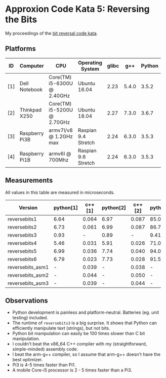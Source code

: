 Approxion Code Kata 5: Reversing the Bits
=========================================

My proceedings of the [bit reversal code kata](https://www.approxion.com/?p=3075).


## Platforms

|  ID   | Computer        |  CPU                          |  Operating System     | glibc  |  g++    | Python  |
|-------|-----------------|-------------------------------|-----------------------|--------|---------|---------|
|  [1]  | Dell Notebook   |  Core(TM) i5-6300U @ 2.40GHz  |  Ubuntu 16.04         |  2.23  |  5.4.0  |  3.5.2  |
|  [2]  | Thinkpad X250   |  Core(TM) i5-5200U @ 2.70GHz  |  Ubuntu 18.04         |  2.27  |  7.3.0  |  3.6.7  |
|  [3]  | Raspberry Pi3B  |  armv7l/v8 @ 1.2GHz max       |  Raspian 9.4 Stretch  |  2.24  |  6.3.0  |  3.5.3  |
|  [4]  | Raspberry Pi1B  |  armv6l @ 700Mhz              |  Raspian 9.6 Stretch  |  2.24  |  6.3.0  |  3.5.3  |


## Measurements

All values in this table are measured in microseconds.

|  Version           |  python[1]  |   c++[1]   |  python[2]  |  c++[2]  |  python[3]  |  c++[3]  |  python[4]  |  c++[4]  |
|--------------------|-------------|------------|-------------|----------|-------------|----------|-------------|----------|
|  reversebits1      |  6.64       |   0.064    |  6.97       |  0.087   |  85.08      |  0.126   |  451.59     |  0.470   |
|  reversebits2      |  6.73       |   0.061    |  6.99       |  0.087   |  86.74      |  0.128   |  477.68     |  0.488   |
|  reversebits3      |  0.93       |   -        |  0.89       |  -       |  9.41       |  -       |  96.19      |  -       |
|  reversebits4      |  5.46       |   0.031    |  5.91       |  0.026   |  71.02      |  0.127   |  412.09     |  0.360   |
|  reversebits5      |  6.99       |   0.036    |  7.74       |  0.040   |  94.05      |  0.186   |  538.07     |  0.575   |
|  reversebits6      |  6.79       |   0.023    |  7.73       |  0.028   |  91.50      |  0.155   |  479.69     |  0.455   |
|  reversebits_asm1  |  -          |   0.039    |  -          |  0.038   |  -          |  0.105   |  -          |  0.248   |
|  reversebits_asm2  |  -          |   0.044    |  -          |  0.050   |  -          |  0.074   |  -          |  0.207   |
|  reversebits_asm3  |  -          |   0.039    |  -          |  0.044   |  -          |  0.077   |  -          |  0.217   |


## Observations

* Python development is painless and platform-neutral. Batteries (eg. unit testing) included.
* The runtime of `reversebits3` is a big surprise. It shows that Python can efficiently manipulate text (strings), but not bits.
* Python bit manipulation can easily be 100 times slower than C bit manipulation.
* I couldn't beat the x86_64 C++ compiler with my (straightforward, simple-minded) assembly code.
* I beat the arm-g++ compiler, so I assume that arm-g++ doesn't have the best optimizer.
* Pi3 is 4-5 times faster than Pi1.
* A mobile Core-i5 processor is 2 - 5 times faster than a Pi3.

